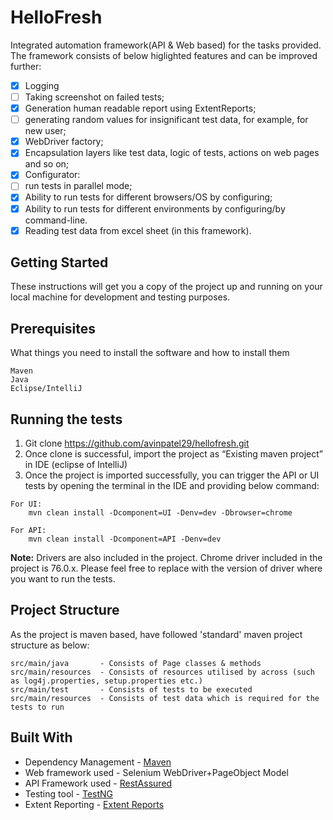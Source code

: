 # HelloFresh
Integrated automation framework(API & Web based) for the tasks provided. The framework consists of below higlighted features and can be improved further:

- [x] Logging
- [ ] Taking screenshot on failed tests;
- [x] Generation human readable report using ExtentReports;
- [ ] generating random values for insignificant test data, for example, for new user;
- [x] WebDriver factory;
- [x] Encapsulation layers like test data, logic of tests, actions on web pages and so on;
- [x] Configurator:
- [ ] run tests in parallel mode;
- [x] Ability to run tests for different browsers/OS by configuring;
- [x] Ability to run tests for different environments by configuring/by command-line.
- [x] Reading test data from excel sheet (in this framework).

## Getting Started
These instructions will get you a copy of the project up and running on your local machine for development and testing purposes.

## Prerequisites
What things you need to install the software and how to install them
```
Maven
Java
Eclipse/IntelliJ
```

## Running the tests
1. Git clone https://github.com/avinpatel29/hellofresh.git
2. Once clone is successful, import the project as “Existing maven project” in IDE (eclipse of IntelliJ)
3. Once the project is imported successfully, you can trigger the API or UI tests by opening the terminal in the IDE and providing below command:
```
For UI:
    mvn clean install -Dcomponent=UI -Denv=dev -Dbrowser=chrome
```
```
For API:
    mvn clean install -Dcomponent=API -Denv=dev
```

<b>Note:</b> Drivers are also included in the project. Chrome driver included in the project is 76.0.x. Please feel free to replace with the version of driver where you want to run the tests.</font>


## Project Structure
As the project is maven based, have followed 'standard' maven project structure as below:

```
src/main/java       - Consists of Page classes & methods
src/main/resources  - Consists of resources utilised by across (such as log4j.properties, setup.properties etc.)   
src/main/test       - Consists of tests to be executed
src/main/resources  - Consists of test data which is required for the tests to run
```

## Built With
* Dependency Management - [Maven](https://maven.apache.org/)  
* Web framework used    - Selenium WebDriver+PageObject Model
* API Framework used    - [RestAssured](http://rest-assured.io/)
* Testing tool          - [TestNG](https://testng.org/doc/)
* Extent Reporting      - [Extent Reports](https://extentreports.com/)
